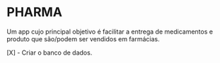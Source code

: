 # PHARMA

Um app cujo principal objetivo é facilitar a entrega de  medicamentos e produto 
que são/podem ser vendidos em farmácias.

[X] - Criar o banco de dados.

